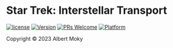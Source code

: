 # Star Trek: Interstellar Transport


[![license](https://img.shields.io/github/license/mashape/apistatus.svg)](https://github.com/moky/StarTrek/blob/master/LICENSE)
[![Version](https://img.shields.io/badge/alpha-0.1.0-red.svg)](https://github.com/moky/StarTrek/archive/master.zip)
[![PRs Welcome](https://img.shields.io/badge/PRs-welcome-brightgreen.svg)](https://github.com/moky/StarTrek/pulls)
[![Platform](https://img.shields.io/badge/Platform-Dart%203-brightgreen.svg)](https://github.com/moky/StarTrek/wiki)

Copyright &copy; 2023 Albert Moky
